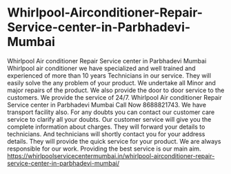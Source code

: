 # Whirlpool-Airconditioner-Repair-Service-center-in-Parbhadevi-Mumbai
Whirlpool Air conditioner Repair Service center in Parbhadevi Mumbai Whirlpool air conditioner we have specialized and well trained and experienced of more than 10 years Technicians in our service. They will easily solve the any problem of your product. We undertake all Minor and major repairs of the product. We also provide the door to door service to the customers. We provide the service of 24/7. Whirlpool Air conditioner Repair Service center in Parbhadevi Mumbai Call Now 8688821743. We have transport facility also. For any doubts you can contact our customer care service to clarify all your doubts. Our customer service will give you the complete information about charges. They will forward your details to technicians. And technicians will shortly contact you for your address details. They will provide the quick service for your product. We are always responsible for our work. Providing the best service is our main aim. https://whirlpoolservicecentermumbai.in/whirlpool-airconditioner-repair-service-center-in-parbhadevi-mumbai/
